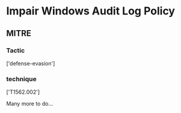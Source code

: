 # Impair Windows Audit Log Policy

## MITRE

### Tactic
['defense-evasion']

### technique
['T1562.002']

Many more to do...
